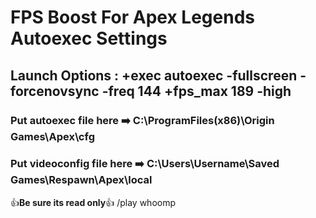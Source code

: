 # FPS Boost For Apex Legends Autoexec Settings


## Launch Options : +exec autoexec -fullscreen -forcenovsync -freq 144 +fps_max 189 -high


### Put autoexec file here  :arrow_right: C:\ProgramFiles(x86)\Origin Games\Apex\cfg


### Put videoconfig file here  :arrow_right: C:\Users\Username\Saved Games\Respawn\Apex\local               

:+1:**Be sure its read only**:+1:
/play whoomp
